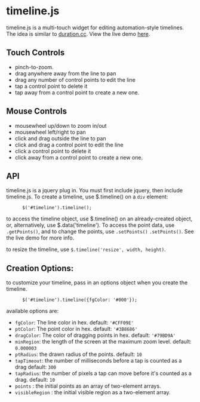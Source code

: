 # timeline.js

timeline.js is a multi-touch widget for editing
automation-style timelines. The idea is similar to [duration.cc][1].
View the live demo [here][2].

[1]: http://duration.cc/
[2]: http://russellmcc.com/timelinejs/

## Touch Controls
 + pinch-to-zoom.
 + drag anywhere away from the line to pan
 + drag any number of control points to edit the line
 + tap a control point to delete it
 + tap away from a control point to create a new one.

## Mouse Controls
 + mousewheel up/down to zoom in/out
 + mousewheel left/right to pan
 + click and drag outside the line to pan
 + click and drag a control point to edit the line
 + click a control point to delete it
 + click away from a control point to create a new one.

## API

timeline.js is a jquery plug in.  You must first include jquery,
then include timeline.js.  To create a timeline, use $.timeline() on
a `div` element:

          $('#timeline').timeline();

to access the timeline object, use $.timeline() on an already-created
object, or, alternatively, use $.data('timeline'). To access the point
data, use `.getPoints()`, and to change the points, use `.setPoints()`
`.setPoints()`.  See the live demo for more info.

to resize the timeline, use `$.timeline('resize', width, height)`.

## Creation Options:
to customize your timeline, pass in an options object when you create
the timeline.

          $('#timeline').timeline({fgColor: '#000'});

available options are:
 + `fgColor`: The line color in hex. default: `'#CFF09E'`
 + `ptColor`: The point color in hex. default: `'#3B8686'`
 + `dragColor`: The color of dragging points in hex. default: `'#79BD9A'`
 + `minRegion`: the length of the screen at the maximum zoom level.
  default: `0.000003`
 + `ptRadius`: the drawn radius of the points. default: `10`
 + `tapTimeout`: the number of milliseconds before a tap is counted as a drag
  default: `300`
 + `tapRadius`: the number of pixels a tap can move before it's counted as a
  drag. default: `10`
 + `points` : the initial points as an array of two-element arrays.
 + `visibleRegion` : the initial visible region as a two-element array.

